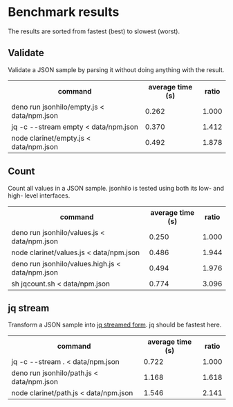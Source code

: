 <h1>Benchmark results</h1>
<p>The results are sorted from fastest (best) to slowest (worst).</p>
<h2>Validate</h2>
<p>Validate a JSON sample by parsing it without doing anything with the result.</p>
<table><tr><th>command</th>
<th>average time (s)</th>
<th>ratio</th></tr>
<tr><td>deno run jsonhilo/empty.js < data/npm.json</td>
<td>0.262</td>
<td>1.000</td></tr>
<tr><td>jq -c --stream empty < data/npm.json</td>
<td>0.370</td>
<td>1.412</td></tr>
<tr><td>node clarinet/empty.js < data/npm.json</td>
<td>0.492</td>
<td>1.878</td></tr></table>
<h2>Count</h2>
<p>Count all values in a JSON sample. jsonhilo is tested using both its low- and high- level interfaces.</p>
<table><tr><th>command</th>
<th>average time (s)</th>
<th>ratio</th></tr>
<tr><td>deno run jsonhilo/values.js < data/npm.json</td>
<td>0.250</td>
<td>1.000</td></tr>
<tr><td>node clarinet/values.js < data/npm.json</td>
<td>0.486</td>
<td>1.944</td></tr>
<tr><td>deno run jsonhilo/values.high.js < data/npm.json</td>
<td>0.494</td>
<td>1.976</td></tr>
<tr><td>sh jqcount.sh < data/npm.json</td>
<td>0.774</td>
<td>3.096</td></tr></table>
<h2>jq stream</h2>
<p>Transform a JSON sample into <a href="https://stedolan.github.io/jq/manual/#Streaming">jq streamed form</a>. jq should be fastest here.</p>
<table><tr><th>command</th>
<th>average time (s)</th>
<th>ratio</th></tr>
<tr><td>jq -c --stream . < data/npm.json</td>
<td>0.722</td>
<td>1.000</td></tr>
<tr><td>deno run jsonhilo/path.js < data/npm.json</td>
<td>1.168</td>
<td>1.618</td></tr>
<tr><td>node clarinet/path.js < data/npm.json</td>
<td>1.546</td>
<td>2.141</td></tr></table>
